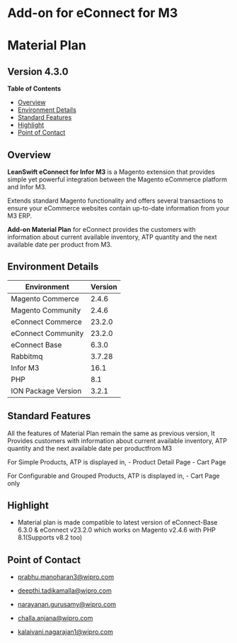 Add-on for eConnect for M3
==========================

Material Plan
=============

Version 4.3.0
-------------

**Table of Contents**

  - [Overview](#overview)
  - [Environment Details](#environment-details)
  - [Standard Features](#standard-features)
  - [Highlight](#highlight)
  - [Point of Contact](#point-of-contact)

Overview
--------

**LeanSwift eConnect for Infor M3** is a Magento extension that provides simple
yet powerful integration between the Magento eCommerce platform and Infor M3.

Extends standard Magento functionality and offers several transactions to ensure
your eCommerce websites contain up-to-date information from your M3 ERP.

**Add-on Material Plan** for eConnect provides the customers with information
about current available inventory, ATP quantity and the next available date per
product from M3.


Environment Details
-------------------

| **Environment**       | **Version** |
|-----------------------|-------------|
| Magento Commerce      | 2.4.6       |
| Magento Community     | 2.4.6       |
| eConnect Commerce     | 23.2.0      |
| eConnect Community    | 23.2.0      |
| eConnect Base         | 6.3.0       |
| Rabbitmq              | 3.7.28      |
| Infor M3              | 16.1        |
| PHP                   | 8.1         |
| ION Package Version   | 3.2.1       |


Standard Features
-----------------

All the features of Material Plan remain the same as previous version, It Provides
customers with information about current available inventory, ATP quantity and
the next available date per productfrom M3

For Simple Products, ATP is displayed in, - Product Detail Page - Cart Page

For Configurable and Grouped Products, ATP is displayed in, - Cart Page only


Highlight
---------

- Material plan is made compatible to latest version of eConnect-Base 6.3.0 & eConnect v23.2.0 which works on Magento v2.4.6 with PHP 8.1(Supports v8.2 too)


Point of Contact
----------------

-   <prabhu.manoharan3@wipro.com>

-   <deepthi.tadikamalla@wipro.com>

-   <narayanan.gurusamy@wipro.com>

-   <challa.anjana@wipro.com>

-   <kalaivani.nagarajan1@wipro.com>
